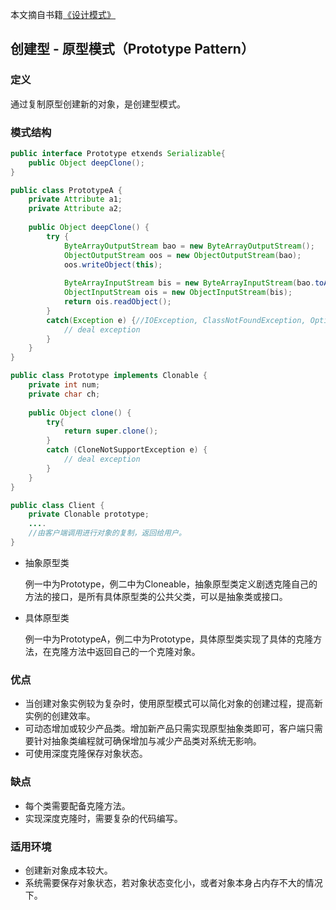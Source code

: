 本文摘自书籍[《设计模式》](https://www.amazon.cn/dp/B005XUK0DE/ref=sr_1_1?s=books&ie=UTF8&qid=1525848051&sr=1-1&keywords=%E8%AE%BE%E8%AE%A1%E6%A8%A1%E5%BC%8F+%E5%88%98%E4%BC%9F)

## 创建型 - 原型模式（Prototype Pattern）

### 定义

通过复制原型创建新的对象，是创建型模式。

### 模式结构

```java
public interface Prototype etxends Serializable{
    public Object deepClone();
}

public class PrototypeA {
    private Attribute a1;
    private Attribute a2;
    
    public Object deepClone() {
        try {
            ByteArrayOutputStream bao = new ByteArrayOutputStream();
            ObjectOutputStream oos = new ObjectOutputStream(bao);
            oos.writeObject(this);
            
            ByteArrayInputStream bis = new ByteArrayInputStream(bao.toArrayByte());
            ObjectInputStream ois = new ObjectInputStream(bis);
            return ois.readObject();
        }
        catch(Exception e) {//IOException, ClassNotFoundException, OptionalDataException
            // deal exception
        }
    }
}
```

```java
public class Prototype implements Clonable {
    private int num;
    private char ch;
    
    public Object clone() {
        try{
            return super.clone();
        }
        catch (CloneNotSupportException e) {
            // deal exception
        }
    }
}

public class Client {
    private Clonable prototype;
    ....
    //由客户端调用进行对象的复制，返回给用户。
}
```

- 抽象原型类  

  例一中为Prototype，例二中为Cloneable，抽象原型类定义剧透克隆自己的方法的接口，是所有具体原型类的公共父类，可以是抽象类或接口。

- 具体原型类  

  例一中为PrototypeA，例二中为Prototype，具体原型类实现了具体的克隆方法，在克隆方法中返回自己的一个克隆对象。

### 优点

- 当创建对象实例较为复杂时，使用原型模式可以简化对象的创建过程，提高新实例的创建效率。
- 可动态增加或较少产品类。增加新产品只需实现原型抽象类即可，客户端只需要针对抽象类编程就可确保增加与减少产品类对系统无影响。
- 可使用深度克隆保存对象状态。

### 缺点

- 每个类需要配备克隆方法。
- 实现深度克隆时，需要复杂的代码编写。

### 适用环境

- 创建新对象成本较大。
- 系统需要保存对象状态，若对象状态变化小，或者对象本身占内存不大的情况下。
